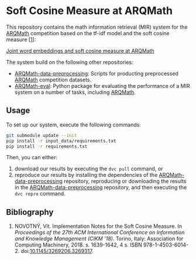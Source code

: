 # Soft Cosine Measure at ARQMath

This repository contains the math information retrieval (MIR) system for the
[ARQMath][] competition based on the tf-idf model and the soft cosine measure
[[1][]]:

 [Joint word embeddings and soft cosine measure at ARQMath][pv173-talk]

The system build on the following other repositories:

- [ARQMath-data-preprocessing][]: Scripts for producting preprocessed
  [ARQMath][] competition datasets.
- [ARQMath-eval][]: Python package for evaluating the performance of a MIR
  system on a number of tasks, including [ARQMath][].

 [arqmath]: https://www.cs.rit.edu/~dprl/ARQMath/
 [arqmath-data-preprocessing]: https://github.com/MIR-MU/ARQMath-data-preprocessing
 [arqmath-eval]: https://github.com/MIR-MU/ARQMath-eval
 [pv173-talk]: https://nlp.fi.muni.cz/trac/research/chrome/site/seminar2020/scm-at-arqmath.mp4

## Usage

To set up our system, execute the following commands:

```sh
git submodule update --init
pip install -r input_data/requirements.txt
pip install -r requirements.txt
```

Then, you can either:

1. download our results by executing the `dvc pull` command, or
2. reproduce our results by installing the dependencies of the
   [ARQMath-data-preprocessing][] repository, reproducing or downloading the
   results in the [ARQMath-data-preprocessing][]  repository, and then
   executing the `dvc repro` command.

## Bibliography

1. NOVOTNÝ, Vít. Implementation Notes for the Soft Cosine Measure. In
   *Proceedings of the 27th ACM International Conference on Information and
   Knowledge Management (CIKM '18)*. Torino, Italy: Association for Computing
   Machinery, 2018. s. 1639-1642, 4 s. ISBN 978-1-4503-6014-2.
   doi:[10.1145/3269206.3269317][1].

 [1]: https://doi.org/10.1145/3269206.3269317
